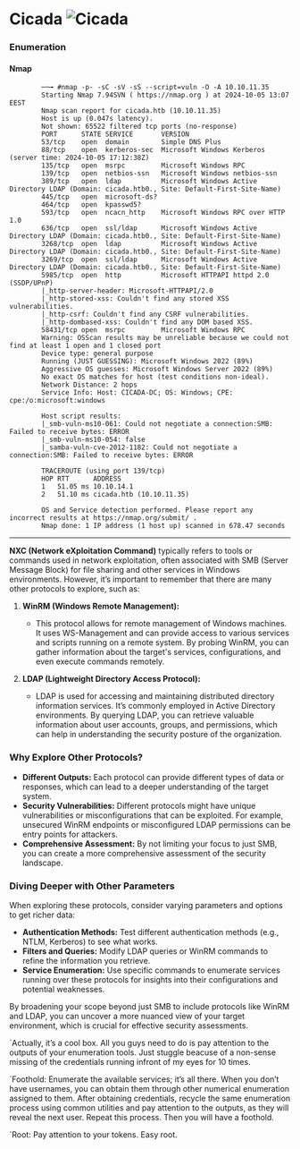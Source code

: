 # Cicada ![Cicada](https://github.com/user-attachments/assets/9141d564-ca50-4774-a65c-7654aa3aaadc)






### Enumeration
#### Nmap
            ──╼ #nmap -p- -sC -sV -sS --script=vuln -O -A 10.10.11.35
            Starting Nmap 7.94SVN ( https://nmap.org ) at 2024-10-05 13:07 EEST
            Nmap scan report for cicada.htb (10.10.11.35)
            Host is up (0.047s latency).
            Not shown: 65522 filtered tcp ports (no-response)
            PORT      STATE SERVICE       VERSION
            53/tcp    open  domain        Simple DNS Plus
            88/tcp    open  kerberos-sec  Microsoft Windows Kerberos (server time: 2024-10-05 17:12:38Z)
            135/tcp   open  msrpc         Microsoft Windows RPC
            139/tcp   open  netbios-ssn   Microsoft Windows netbios-ssn
            389/tcp   open  ldap          Microsoft Windows Active Directory LDAP (Domain: cicada.htb0., Site: Default-First-Site-Name)
            445/tcp   open  microsoft-ds?
            464/tcp   open  kpasswd5?
            593/tcp   open  ncacn_http    Microsoft Windows RPC over HTTP 1.0
            636/tcp   open  ssl/ldap      Microsoft Windows Active Directory LDAP (Domain: cicada.htb0., Site: Default-First-Site-Name)
            3268/tcp  open  ldap          Microsoft Windows Active Directory LDAP (Domain: cicada.htb0., Site: Default-First-Site-Name)
            3269/tcp  open  ssl/ldap      Microsoft Windows Active Directory LDAP (Domain: cicada.htb0., Site: Default-First-Site-Name)
            5985/tcp  open  http          Microsoft HTTPAPI httpd 2.0 (SSDP/UPnP)
            |_http-server-header: Microsoft-HTTPAPI/2.0
            |_http-stored-xss: Couldn't find any stored XSS vulnerabilities.
            |_http-csrf: Couldn't find any CSRF vulnerabilities.
            |_http-dombased-xss: Couldn't find any DOM based XSS.
            58431/tcp open  msrpc         Microsoft Windows RPC
            Warning: OSScan results may be unreliable because we could not find at least 1 open and 1 closed port
            Device type: general purpose
            Running (JUST GUESSING): Microsoft Windows 2022 (89%)
            Aggressive OS guesses: Microsoft Windows Server 2022 (89%)
            No exact OS matches for host (test conditions non-ideal).
            Network Distance: 2 hops
            Service Info: Host: CICADA-DC; OS: Windows; CPE: cpe:/o:microsoft:windows
            
            Host script results:
            |_smb-vuln-ms10-061: Could not negotiate a connection:SMB: Failed to receive bytes: ERROR
            |_smb-vuln-ms10-054: false
            |_samba-vuln-cve-2012-1182: Could not negotiate a connection:SMB: Failed to receive bytes: ERROR
            
            TRACEROUTE (using port 139/tcp)
            HOP RTT      ADDRESS
            1   51.05 ms 10.10.14.1
            2   51.10 ms cicada.htb (10.10.11.35)
            
            OS and Service detection performed. Please report any incorrect results at https://nmap.org/submit/ .
            Nmap done: 1 IP address (1 host up) scanned in 678.47 seconds





















----------------------------------------------

**NXC (Network eXploitation Command)** typically refers to tools or commands used in network exploitation, often associated with SMB (Server Message Block) for file sharing and other services in Windows environments. However, it’s important to remember that there are many other protocols to explore, such as:

1. **WinRM (Windows Remote Management):**
   - This protocol allows for remote management of Windows machines. It uses WS-Management and can provide access to various services and scripts running on a remote system. By probing WinRM, you can gather information about the target's services, configurations, and even execute commands remotely.

2. **LDAP (Lightweight Directory Access Protocol):**
   - LDAP is used for accessing and maintaining distributed directory information services. It’s commonly employed in Active Directory environments. By querying LDAP, you can retrieve valuable information about user accounts, groups, and permissions, which can help in understanding the security posture of the organization.

### Why Explore Other Protocols?
- **Different Outputs:** Each protocol can provide different types of data or responses, which can lead to a deeper understanding of the target system.
- **Security Vulnerabilities:** Different protocols might have unique vulnerabilities or misconfigurations that can be exploited. For example, unsecured WinRM endpoints or misconfigured LDAP permissions can be entry points for attackers.
- **Comprehensive Assessment:** By not limiting your focus to just SMB, you can create a more comprehensive assessment of the security landscape.

### Diving Deeper with Other Parameters
When exploring these protocols, consider varying parameters and options to get richer data:
- **Authentication Methods:** Test different authentication methods (e.g., NTLM, Kerberos) to see what works.
- **Filters and Queries:** Modify LDAP queries or WinRM commands to refine the information you retrieve.
- **Service Enumeration:** Use specific commands to enumerate services running over these protocols for insights into their configurations and potential weaknesses.

By broadening your scope beyond just SMB to include protocols like WinRM and LDAP, you can uncover a more nuanced view of your target environment, which is crucial for effective security assessments.



`Actually, it’s a cool box. All you guys need to do is pay attention to the outputs of your enumeration tools. Just stuggle beacuse of a non-sense missing of the credentials running infront of my eyes for 10 times.

`Foothold: Enumerate the available services; it’s all there. When you don’t have usernames, you can obtain them through other numerical enumeration assigned to them. After obtaining credentials, recycle the same enumeration process using common utilities and pay attention to the outputs, as they will reveal the next user. Repeat this process. Then you will have a foothold.

`Root: Pay attention to your tokens. Easy root.
